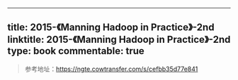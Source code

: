 
---
title: 2015-《Manning Hadoop in Practice》-2nd
linktitle: 2015-《Manning Hadoop in Practice》-2nd
type: book
commentable: true
---

> 参考地址：https://ngte.cowtransfer.com/s/cefbb35d77e841

    